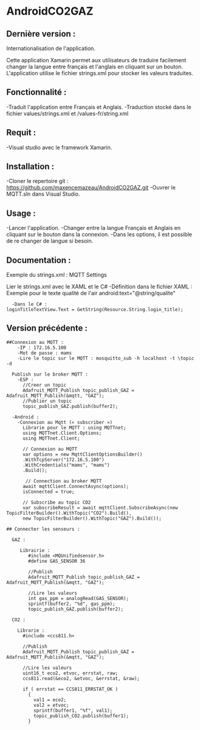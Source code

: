 # AndroidCO2GAZ

## Dernière version : 

Internationalisation de l'application.

Cette application Xamarin permet aux utilisateurs de traduire facilement changer la langue entre français et l'anglais en cliquant 
sur un bouton. 
L'application utilise le fichier strings.xml pour stocker les valeurs traduites.

## Fonctionnalité : 

  -Traduit l'application entre Français et Anglais.
  -Traduction stocké dans le fichier values/strings.xml et /values-fr/string.xml

## Requit : 

  -Visual studio avec le framework Xamarin.

## Installation : 

  -Cloner le repertoire git : https://github.com/maxencemazeau/AndroidCO2GAZ.git
  -Ouvrer le MQTT.sln dans Visual Studio.

## Usage :

  -Lancer l'application.
  -Changer entre la langue Français et Anglais en cliquant sur le bouton dans la connexion.
  -Dans les options, il est possible de re changer de langue si besoin.
  
## Documentation : 

  Exemple du strings.xml : 
    <resources> 
      <string name="app_name">MQTT</string> 
      <string name="action_settings">Settings</string> 
    <resources>
      
  Lier le strings.xml avec le XAML et le C#
  -Définition dans le fichier XAML : 
    Exemple pour le texte qualité de l'air
    android:text="@string/qualite"
  
      -Dans le C# :
    loginTitleTextView.Text = GetString(Resource.String.login_title); 
      
## Version précédente :
      
    ##Connexion au MQTT : 
        -IP : 172.16.5.100
        -Mot de passe : mams
        -Lire le topic sur le MQTT : mosquitto_sub -h localhost -t \topic -d
      
      Publish sur le broker MQTT : 
        -ESP : 
          //Creer un topic 
          Adafruit_MQTT_Publish topic_publish_GAZ = Adafruit_MQTT_Publish(&mqtt, "GAZ"); 
          //Publier un topic 
          topic_publish_GAZ.publish(buffer2); 
      
      -Android : 
        -Connexion au Mqtt (« subscriber ») 
          Librarie pour le MQTT : using MQTTnet; 
          using MQTTnet.Client.Options; 
          using MQTTnet.Client; 
      
          // Connexion au MQTT  
          var options = new MqttClientOptionsBuilder() 
          .WithTcpServer("172.16.5.100") 
          .WithCredentials("mams", "mams") 
          .Build(); 
      
           // Connection au broker MQTT 
          await mqttClient.ConnectAsync(options); 
          isConnected = true; 
          
          // Subscribe au topic CO2 
          var subscribeResult = await mqttClient.SubscribeAsync(new TopicFilterBuilder().WithTopic("CO2").Build(), 
          new TopicFilterBuilder().WithTopic("GAZ").Build());
      
    ## Connecter les senseurs : 
        
      GAZ : 
      
         Librairie : 
            #include <MQUnifiedsensor.h> 
            #define GAS_SENSOR 36 

            //Publish
            Adafruit_MQTT_Publish topic_publish_GAZ = Adafruit_MQTT_Publish(&mqtt, "GAZ"); 
      
            //Lire les valeurs
            int gas_ppm = analogRead(GAS_SENSOR); 
            sprintf(buffer2, "%d", gas_ppm); 
            topic_publish_GAZ.publish(buffer2); 
      
      CO2 : 
      
        Librarie : 
          #include <ccs811.h> 
      
          //Publish 
          Adafruit_MQTT_Publish topic_publish_GAZ = Adafruit_MQTT_Publish(&mqtt, "GAZ"); 
          
          //Lire les valeurs
          uint16_t eco2, etvoc, errstat, raw;
          ccs811.read(&eco2, &etvoc, &errstat, &raw);
 
          if ( errstat == CCS811_ERRSTAT_OK )
            {
              val1 = eco2;
              val2 = etvoc;
              sprintf(buffer1, "%f", val1);
              topic_publish_CO2.publish(buffer1);
            }
